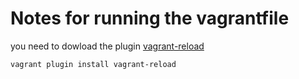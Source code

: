 
# Notes for running the vagrantfile
you need to dowload the plugin [vagrant-reload](https://github.com/aidanns/vagrant-reload/blob/master/README.md)
```
vagrant plugin install vagrant-reload
``` 
